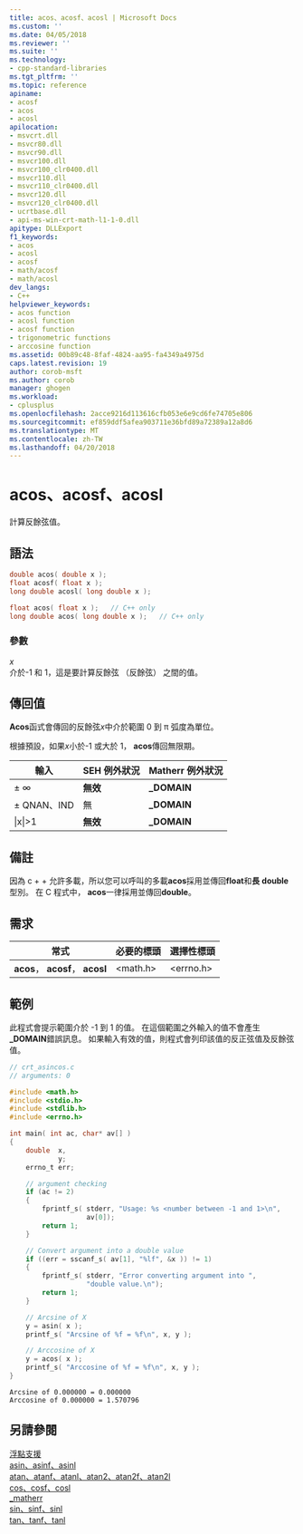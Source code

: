 ```yaml
---
title: acos、acosf、acosl | Microsoft Docs
ms.custom: ''
ms.date: 04/05/2018
ms.reviewer: ''
ms.suite: ''
ms.technology:
- cpp-standard-libraries
ms.tgt_pltfrm: ''
ms.topic: reference
apiname:
- acosf
- acos
- acosl
apilocation:
- msvcrt.dll
- msvcr80.dll
- msvcr90.dll
- msvcr100.dll
- msvcr100_clr0400.dll
- msvcr110.dll
- msvcr110_clr0400.dll
- msvcr120.dll
- msvcr120_clr0400.dll
- ucrtbase.dll
- api-ms-win-crt-math-l1-1-0.dll
apitype: DLLExport
f1_keywords:
- acos
- acosl
- acosf
- math/acosf
- math/acosl
dev_langs:
- C++
helpviewer_keywords:
- acos function
- acosl function
- acosf function
- trigonometric functions
- arccosine function
ms.assetid: 00b89c48-8faf-4824-aa95-fa4349a4975d
caps.latest.revision: 19
author: corob-msft
ms.author: corob
manager: ghogen
ms.workload:
- cplusplus
ms.openlocfilehash: 2acce9216d113616cfb053e6e9cd6fe74705e806
ms.sourcegitcommit: ef859ddf5afea903711e36bfd89a72389a12a8d6
ms.translationtype: MT
ms.contentlocale: zh-TW
ms.lasthandoff: 04/20/2018
---
```

# <a name="acos-acosf-acosl"></a>acos、acosf、acosl

計算反餘弦值。

## <a name="syntax"></a>語法

```C
double acos( double x );
float acosf( float x );
long double acosl( long double x );
```

```cpp
float acos( float x );   // C++ only
long double acos( long double x );   // C++ only
```

### <a name="parameters"></a>參數

*x*<br/>
介於-1 和 1，這是要計算反餘弦 （反餘弦） 之間的值。

## <a name="return-value"></a>傳回值

**Acos**函式會傳回的反餘弦*x*中介於範圍 0 到 π 弧度為單位。

根據預設，如果*x*小於-1 或大於 1， **acos**傳回無限期。

|輸入|SEH 例外狀況|Matherr 例外狀況|
|-----------|-------------------|-----------------------|
|± ∞|**無效**|**_DOMAIN**|
|± QNAN、IND|無|**_DOMAIN**|
|&#124;x&#124;>1|**無效**|**_DOMAIN**|

## <a name="remarks"></a>備註

因為 c + + 允許多載，所以您可以呼叫的多載**acos**採用並傳回**float**和**長** **double**型別。 在 C 程式中， **acos**一律採用並傳回**double**。

## <a name="requirements"></a>需求

|常式|必要的標頭|選擇性標頭|
|-------------|---------------------|----------------------|
|**acos**， **acosf**， **acosl**|\<math.h>|\<errno.h>|

## <a name="example"></a>範例

此程式會提示範圍介於 -1 到 1 的值。 在這個範圍之外輸入的值不會產生 **_DOMAIN**錯誤訊息。 如果輸入有效的值，則程式會列印該值的反正弦值及反餘弦值。

```C
// crt_asincos.c
// arguments: 0

#include <math.h>
#include <stdio.h>
#include <stdlib.h>
#include <errno.h>

int main( int ac, char* av[] )
{
    double  x,
            y;
    errno_t err;

    // argument checking
    if (ac != 2)
    {
        fprintf_s( stderr, "Usage: %s <number between -1 and 1>\n",
                   av[0]);
        return 1;
    }

    // Convert argument into a double value
    if ((err = sscanf_s( av[1], "%lf", &x )) != 1)
    {
        fprintf_s( stderr, "Error converting argument into ",
                   "double value.\n");
        return 1;
    }

    // Arcsine of X
    y = asin( x );
    printf_s( "Arcsine of %f = %f\n", x, y );

    // Arccosine of X
    y = acos( x );
    printf_s( "Arccosine of %f = %f\n", x, y );
}
```

```Output
Arcsine of 0.000000 = 0.000000
Arccosine of 0.000000 = 1.570796
```

## <a name="see-also"></a>另請參閱

[浮點支援](../../c-runtime-library/floating-point-support.md)<br/>
[asin、asinf、asinl](asin-asinf-asinl.md)<br/>
[atan、atanf、atanl、atan2、atan2f、atan2l](atan-atanf-atanl-atan2-atan2f-atan2l.md)<br/>
[cos、cosf、cosl](cos-cosf-cosl.md)<br/>
[_matherr](matherr.md)<br/>
[sin、sinf、sinl](sin-sinf-sinl.md)<br/>
[tan、tanf、tanl](tan-tanf-tanl.md)<br/>